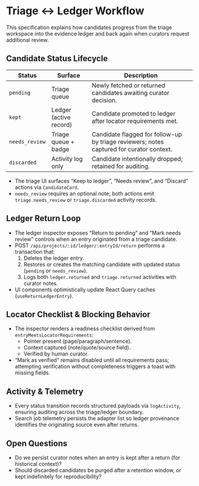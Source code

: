 # Triage ↔ Ledger Workflow

This specification explains how candidates progress from the triage workspace into the evidence ledger and back again when curators request additional review.

## Candidate Status Lifecycle

| Status        | Surface                    | Description |
|---------------|---------------------------|-------------|
| `pending`     | Triage queue               | Newly fetched or returned candidates awaiting curator decision. |
| `kept`        | Ledger (active record)     | Candidate promoted to ledger after locator requirements met. |
| `needs_review`| Triage queue + badge       | Candidate flagged for follow-up by triage reviewers; notes captured for curator context. |
| `discarded`   | Activity log only          | Candidate intentionally dropped; retained for auditing. |

- The triage UI surfaces “Keep to ledger”, “Needs review”, and “Discard” actions via `CandidateCard`.
- `needs_review` requires an optional note; both actions emit `triage.needs_review` or `triage.discarded` activity records.

## Ledger Return Loop

- The ledger inspector exposes “Return to pending” and “Mark needs review” controls when an entry originated from a triage candidate.
- POST `/api/projects/:id/ledger/:entryId/return` performs a transaction that:
  1. Deletes the ledger entry.
  2. Restores or creates the matching candidate with updated status (`pending` or `needs_review`).
  3. Logs both `ledger.returned` and `triage.returned` activities with curator notes.
- UI components optimistically update React Query caches (`useReturnLedgerEntry`).

## Locator Checklist & Blocking Behavior

- The inspector renders a readiness checklist derived from `entryMeetsLocatorRequirements`:
  - Pointer present (page/paragraph/sentence).
  - Context captured (note/quote/source field).
  - Verified by human curator.
- “Mark as verified” remains disabled until all requirements pass; attempting verification without completeness triggers a toast with missing fields.

## Activity & Telemetry

- Every status transition records structured payloads via `logActivity`, ensuring auditing across the triage/ledger boundary.
- Search job telemetry persists the adapter list so ledger provenance identifies the originating source even after returns.

## Open Questions

- Do we persist curator notes when an entry is kept after a return (for historical context)?
- Should discarded candidates be purged after a retention window, or kept indefinitely for reproducibility?
